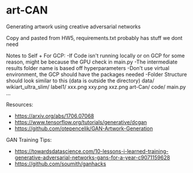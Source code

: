 # art-CAN
Generating artwork using creative adversarial networks

Copy and pasted from HW5, requirements.txt probably has stuff we dont need

Notes to Self + For GCP:
-If Code isn't running locally or on GCP for some reason, might be because the GPU check in main.py
-The intermediate results folder name is based off hyperparameters
-Don't use virtual environment, the GCP should have the packages needed
-Folder Structure should look similar to this (data is outside the directory)
  data/
    wikiart_ultra_slim/
        label1/ 
        xxx.png
        xxy.png
        xxz.png
  art-Can/
    code/
        main.py
        ...

Resources:
- https://arxiv.org/abs/1706.07068
- https://www.tensorflow.org/tutorials/generative/dcgan
- https://github.com/otepencelik/GAN-Artwork-Generation

GAN Training Tips: 
- https://towardsdatascience.com/10-lessons-i-learned-training-generative-adversarial-networks-gans-for-a-year-c9071159628
- https://github.com/soumith/ganhacks